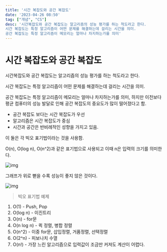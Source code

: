 ```yaml
---
title: '시간 복잡도와 공간 복잡도'
date: '2023-04-26 08:50'
tag: ["개념", "CS"]
desc: '시간복잡도와 공간 복잡도는 알고리즘의 성능 평가를 하는 척도라고 한다.
시간 복잡도는 특정 알고리즘이 어떤 문제를 해결하는데 걸리는 시간을 의미.
공간 복잡도는 특정 알고리즘이 메모리는 얼마나 차지하는가를 의미'
---
```


# 시간 복잡도와 공간 복잡도

시간복잡도와 공간 복잡도는 알고리즘의 성능 평가를 하는 척도라고 한다.

시간 복잡도는 특정 알고리즘이 어떤 문제를 해결하는데 걸리는 시간을 의미.

공간 복잡도는 특정 알고리즘이 메모리는 얼마나 차지하는가를 의미, 하지만 이전보다 평균 컴퓨터의 성능 발달로 인해 공간 복잡도의 중요도가 많이 떨어졌다고 함.

- 공간 복잡도 보다는 시간 복잡도가 우선
- 알고리즘은 시간 복잡도가 중심
- 시간과 공간은 반비례적인 성향을 가지고 있음.

이 둘은 각 빅오 표기법이라는 것을 사용함.

O(n), O(log n), O(n^2)과 같은 표기법으로 사용되고 이때 n은 입력의 크기를 의미한다.

![img](https://velog.velcdn.com/images%2Fcha-suyeon%2Fpost%2F86334b34-ae9a-43d8-8b5f-15ea591188eb%2Fimage.png)

그래프가 위로 뻗을 수록 성능이 좋지 않은 것이다.

![img](https://t1.daumcdn.net/cfile/tistory/995DFD335C7EB57801)

> 빅오 표기법 예제

1. O(1) - Push, Pop
2. O(log n) - 이진트리
3. O(n) - for문
4. O(n log n) - 퀵 정렬, 병합 정렬
5. O(n^2) - 이중 for문, 삽입정렬, 거품정렬, 선택정렬
6. O(2^n) - 피보나치 수열
7. O(n!) - 가장 느린 알고리즘으로 입력값이 조금만 커져도 계산이 어렵다.
